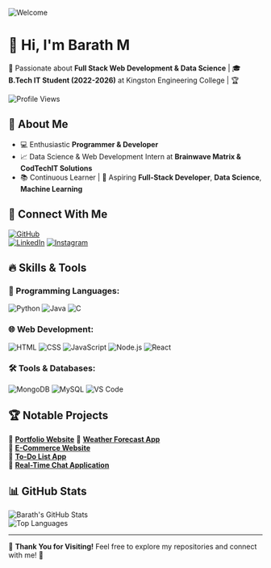 ![Welcome](https://media.giphy.com/media/hvRJCLFzcasrR4ia7z/giphy.gif)

# 👋 Hi, I'm **Barath M**

🚀 Passionate about **Full Stack Web Development & Data Science** | 🎓 **B.Tech IT Student (2022-2026)** at Kingston Engineering College | 🏆 

![Profile Views](https://komarev.com/ghpvc/?username=Mbarathm345672005&color=blue)

## 🌟 About Me

- 💻 Enthusiastic **Programmer & Developer**
- 📈 Data Science & Web Development Intern at **Brainwave Matrix & CodTechIT Solutions**
- 📚 Continuous Learner | 🚀 Aspiring **Full-Stack Developer**, **Data Science**, **Machine Learning**

## 🔗 Connect With Me

[![GitHub](https://img.shields.io/badge/GitHub-%2312100E.svg?style=for-the-badge&logo=github&logoColor=white)](https://github.com/Mbarathm345672005)  
[![LinkedIn](https://img.shields.io/badge/LinkedIn-%230077B5.svg?style=for-the-badge&logo=linkedin&logoColor=white)](http://www.linkedin.com/in/barathm77)
[![Instagram](https://img.shields.io/badge/Instagram-%23E4405F.svg?style=for-the-badge&logo=instagram&logoColor=white)](https://www.instagram.com/mbarath4466)

## 🔥 Skills & Tools

### 🚀 Programming Languages:

![Python](https://img.shields.io/badge/Python-3776AB?style=for-the-badge&logo=python&logoColor=white)
![Java](https://img.shields.io/badge/Java-ED8B00?style=for-the-badge&logo=java&logoColor=white)
![C](https://img.shields.io/badge/C-00599C?style=for-the-badge&logo=c&logoColor=white)

### 🌐 Web Development:

![HTML](https://img.shields.io/badge/HTML5-E34F26?style=for-the-badge&logo=html5&logoColor=white)
![CSS](https://img.shields.io/badge/CSS3-1572B6?style=for-the-badge&logo=css3&logoColor=white)
![JavaScript](https://img.shields.io/badge/JavaScript-F7DF1E?style=for-the-badge&logo=javascript&logoColor=black)
![Node.js](https://img.shields.io/badge/Node.js-43853D?style=for-the-badge&logo=node.js&logoColor=white)
![React](https://img.shields.io/badge/React-61DAFB?style=for-the-badge&logo=react&logoColor=black)

### 🛠️ Tools & Databases:

![MongoDB](https://img.shields.io/badge/MongoDB-4EA94B?style=for-the-badge&logo=mongodb&logoColor=white)
![MySQL](https://img.shields.io/badge/MySQL-4479A1?style=for-the-badge&logo=mysql&logoColor=white)
![VS Code](https://img.shields.io/badge/VS%20Code-007ACC?style=for-the-badge&logo=visual-studio-code&logoColor=white)

## 🏆 Notable Projects

🔹 **[Portfolio Website](https://barathm.neocities.org/it77/barath7)**
🔹 **[Weather Forecast App](https://github.com/Mbarathm345672005/java-project-weather-forcast-/blob/main/EX%2011-Mini%20Project%20Weather%20Forecasting.pdf)**  
🔹 **[E-Commerce Website](https://mbarathm345672005.github.io/Brainwave_Matrix_intern-/task2/index.html)**  
🔹 **[To-Do List App](https://mbarathm345672005.github.io/Brainwave_Matrix_intern-/index.html)**  
🔹 **[Real-Time Chat Application](https://github.com/Mbarathm345672005/CODTECHITSOLUTIONS-FSWD-TASK2)**

## 📊 GitHub Stats

![Barath's GitHub Stats](https://github-readme-stats.vercel.app/api?username=Mbarathm345672005&show_icons=true&theme=radical)  
![Top Languages](https://github-readme-stats.vercel.app/api/top-langs/?username=Mbarathm345672005&layout=compact&theme=radical)

---

🌟 **Thank You for Visiting!** Feel free to explore my repositories and connect with me! 🚀

